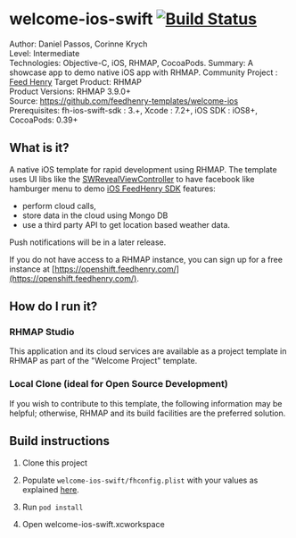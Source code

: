 # welcome-ios-swift [![Build Status](https://travis-ci.org/feedhenry-templates/welcome-ios-swift.png)](https://travis-ci.org/feedhenry-templates/welcome-ios-swift)

Author: Daniel Passos, Corinne Krych   
Level: Intermediate  
Technologies: Objective-C, iOS, RHMAP, CocoaPods.
Summary: A showcase app to demo native iOS app with RHMAP. 
Community Project : [Feed Henry](http://feedhenry.org)
Target Product: RHMAP  
Product Versions: RHMAP 3.9.0+   
Source: https://github.com/feedhenry-templates/welcome-ios  
Prerequisites: fh-ios-swift-sdk : 3.+, Xcode : 7.2+, iOS SDK : iOS8+, CocoaPods: 0.39+

## What is it?

A native iOS template for rapid development using RHMAP. The template uses UI libs like the [SWRevealViewController](https://github.com/John-Lluch/SWRevealViewController) to have facebook like hamburger menu to demo [iOS FeedHenry SDK](https://github.com/feedhenry/fh-ios-sdk) features:

- perform cloud calls, 
- store data in the cloud using Mongo DB
- use a third party API to get location based weather data. 
 
Push notifications will be in a later release.

If you do not have access to a RHMAP instance, you can sign up for a free instance at [https://openshift.feedhenry.com/](https://openshift.feedhenry.com/).

## How do I run it?  

### RHMAP Studio

This application and its cloud services are available as a project template in RHMAP as part of the "Welcome Project" template.

### Local Clone (ideal for Open Source Development)
If you wish to contribute to this template, the following information may be helpful; otherwise, RHMAP and its build facilities are the preferred solution.

## Build instructions

1. Clone this project

2. Populate ```welcome-ios-swift/fhconfig.plist``` with your values as explained [here](http://docs.feedhenry.com/v3/dev_tools/sdks/ios.html#ios-configure).

3. Run ```pod install``` 

4. Open welcome-ios-swift.xcworkspace

